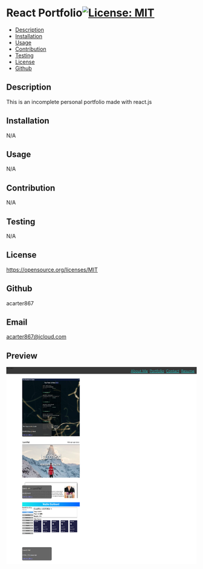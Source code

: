 # React Portfolio[![License: MIT](https://img.shields.io/badge/License-MIT-yellow.svg)](https://opensource.org/licenses/MIT)

- [Description](#Description)
- [Installation](#Installation)
- [Usage](#Usage)
- [Contribution](#Contribution)
- [Testing](#Testing)
- [License](#License)
- [Github](#Github)


## Description
This is an incomplete personal portfolio made with react.js

## Installation
N/A

## Usage
N/A

## Contribution
N/A

## Testing
N/A

## License 
https://opensource.org/licenses/MIT

## Github
acarter867

## Email
acarter867@icloud.com

## Preview
<img src="./src/Assets/localhost_3000_portfolio.png"/>
